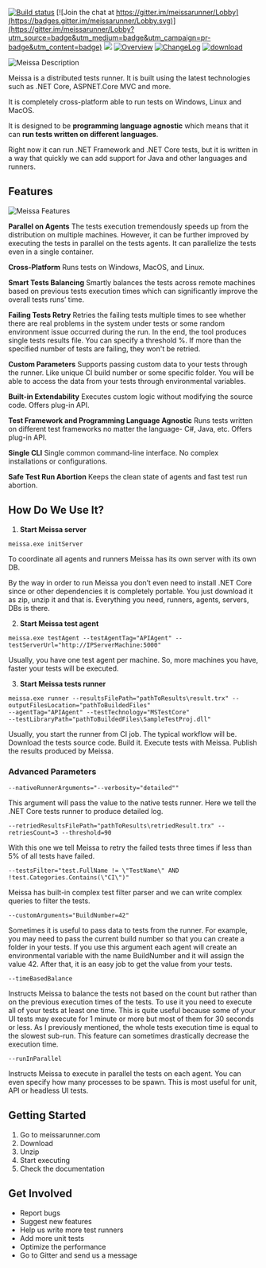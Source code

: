 [![Build status](https://ci.appveyor.com/api/projects/status/p2rek52nkxv93ma8?svg=true)](https://ci.appveyor.com/project/angelovstanton/meissa) [![Join the chat at https://gitter.im/meissarunner/Lobby](https://badges.gitter.im/meissarunner/Lobby.svg)](https://gitter.im/meissarunner/Lobby?utm_source=badge&utm_medium=badge&utm_campaign=pr-badge&utm_content=badge)
![](https://img.shields.io/badge/license-%20Apache--2.0-blue.svg) [![Overview](https://img.shields.io/badge/docs-Overview-green.svg?style=flat)](https://github.com/angelovstanton/Meissa) [![ChangeLog](https://img.shields.io/badge/docs-ChangeLog-green.svg?style=flat)](https://github.com/angelovstanton/Meissa/wiki/Change-Log) [![download](https://img.shields.io/badge/download-0.1-orange.svg)](https://github.com/angelovstanton/Meissa)

![Meissa Description](https://i.imgur.com/aMVooJy.png)

Meissa is a distributed tests runner. It is built using the latest technologies such as .NET Core, ASPNET.Core MVC and more. 

It is completely cross-platform able to run tests on Windows, Linux and MacOS. 

It is designed to be **programming language agnostic** which means that it can **run tests written on different languages**. 

Right now it can run .NET Framework and .NET Core tests, but it is written in a way that quickly we can add support for Java and other languages and runners.

Features
--------

![Meissa Features](https://i.imgur.com/MyFQprW.png)

**Parallel on Agents**
The tests execution tremendously speeds up from the distribution on multiple machines. However, it can be further improved by executing the tests in parallel on the tests agents. It can parallelize the tests even in a single container.

**Cross-Platform**
Runs tests on Windows, MacOS, and Linux.

**Smart Tests Balancing**
Smartly balances the tests across remote machines based on previous tests execution times which can significantly improve the overall tests runs’ time.

**Failing Tests Retry**
Retries the failing tests multiple times to see whether there are real problems in the system under tests or some random environment issue occurred during the run. In the end, the tool produces single tests results file. You can specify a threshold %. If more than the specified number of tests are failing, they won't be retried. 

**Custom Parameters**
Supports passing custom data to your tests through the runner. Like unique CI build number or some specific folder. You will be able to access the data from your tests through environmental variables.

**Built-in Extendability** 
Executes custom logic without modifying the source code. Offers plug-in API.

**Test Framework and Programming Language Agnostic**
Runs tests written on different test frameworks no matter the language- C#, Java, etc. Offers plug-in API.

**Single CLI** 
Single common command-line interface. No complex installations or configurations.

**Safe Test Run Abortion**
Keeps the clean state of agents and fast test run abortion.

How Do We Use It?
-------------------
1. **Start Meissa server**
```
meissa.exe initServer
```

To coordinate all agents and runners Meissa has its own server with its own DB.

By the way in order to run Meissa you don’t even need to install .NET Core since or other dependencies it is completely portable. You just download it as zip, unzip it and that is. Everything you need, runners, agents, servers, DBs is there.

2. **Start Meissa test agent**
```
meissa.exe testAgent --testAgentTag="APIAgent" --testServerUrl="http://IPServerMachine:5000"
```

Usually, you have one test agent per machine. So, more machines you have, faster your tests will be executed.

3. **Start Meissa tests runner**
```
meissa.exe runner --resultsFilePath="pathToResults\result.trx" --outputFilesLocation="pathToBuildedFiles" 
--agentTag="APIAgent" --testTechnology="MSTestCore" 
--testLibraryPath="pathToBuildedFiles\SampleTestProj.dll"
```

Usually, you start the runner from CI job. The typical workflow will be. Download the tests source code. Build it. Execute tests with Meissa. Publish the results produced by Meissa.

### Advanced Parameters ###
```
--nativeRunnerArguments="--verbosity="detailed""
``` 

This argument will pass the value to the native tests runner. Here we tell the .NET Core tests runner to produce detailed log.
```
--retriedResultsFilePath="pathToResults\retriedResult.trx" --retriesCount=3 --threshold=90
```

With this one we tell Meissa to retry the failed tests three times if less than 5% of all tests have failed.
```
--testsFilter="test.FullName != \"TestName\" AND !test.Categories.Contains(\"CI\")"
```

Meissa has built-in complex test filter parser and we can write complex queries to filter the tests.
```
--customArguments="BuildNumber=42" 
```

Sometimes it is useful to pass data to tests from the runner. For example, you may need to pass the current build number so that you can create a folder in your tests. If you use this argument each agent will create an environmental variable with the name BuildNumber and it will assign the value 42. After that, it is an easy job to get the value from your tests.
```
--timeBasedBalance
```

Instructs Meissa to balance the tests not based on the count but rather than on the previous execution times of the tests. To use it you need to execute all of your tests at least one time. This is quite useful because some of your UI tests may execute for 1 minute or more but most of them for 30 seconds or less. As I previously mentioned, the whole tests execution time is equal to the slowest sub-run. This feature can sometimes drastically decrease the execution time.
```
--runInParallel
```

Instructs Meissa to execute in parallel the tests on each agent. You can even specify how many processes to be spawn. This is most useful for unit, API or headless UI tests.


Getting Started
---------------

1. Go to meissarunner.com
2. Download
3. Unzip
4. Start executing
5. Check the documentation

Get Involved
--------------

- Report bugs 
- Suggest new features 
- Help us write more test runners
- Add more unit tests
- Optimize the performance
- Go to Gitter and send us a message

